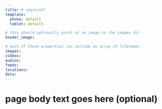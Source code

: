 ```yaml
---
title: # required!
template:
  phone: default
  tablet: default

# this should optionally point at an image in the images dir
header_image:

# each of these properties can include an array of filenames
images:
videos:
audios:
feeds:
locations:
data:
---
```


# page body text goes here (optional)
